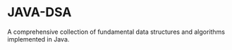 # JAVA-DSA
A comprehensive collection of fundamental data structures and algorithms implemented in Java.

